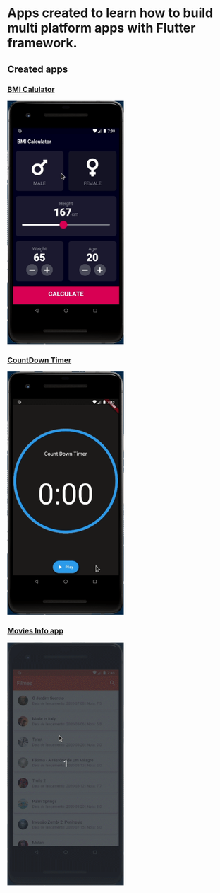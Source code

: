 # Apps created to learn how to build multi platform apps with Flutter framework.

## Created apps

### [BMI Calulator](/bmi_calculator)
<img src = "/demos/demo_1.gif" alt = "demo 1" height = 550>

### [CountDown Timer](/countdown_timer)
<img src = "/demos/demo_2.gif" alt = "demo 2" height = 550>

### [Movies Info app](/movies)
<img src = "/demos/demo_3.gif" alt = "demo 3" height = 550>
